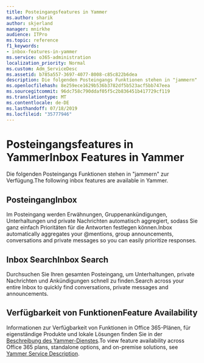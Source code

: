```yaml
---
title: Posteingangsfeatures in Yammer
ms.author: sharik
author: skjerland
manager: mnirkhe
audience: ITPro
ms.topic: reference
f1_keywords:
- inbox-features-in-yammer
ms.service: o365-administration
localization_priority: Normal
ms.custom: Adm_ServiceDesc
ms.assetid: b785a557-3697-4077-8008-c85c822b6dea
description: Die folgenden Posteingangs Funktionen stehen in "jammern" zur Verfügung.
ms.openlocfilehash: 8e259ece1629b536b3782df5b523acf5bb747eea
ms.sourcegitcommit: 96dc758c790ddaf05f5c2b836451b417729cf119
ms.translationtype: MT
ms.contentlocale: de-DE
ms.lasthandoff: 07/18/2019
ms.locfileid: "35777946"
---
```

# <a name="inbox-features-in-yammer"></a><span data-ttu-id="b3ba8-103">Posteingangsfeatures in Yammer</span><span class="sxs-lookup"><span data-stu-id="b3ba8-103">Inbox Features in Yammer</span></span>

<span data-ttu-id="b3ba8-104">Die folgenden Posteingangs Funktionen stehen in "jammern" zur Verfügung.</span><span class="sxs-lookup"><span data-stu-id="b3ba8-104">The following inbox features are available in Yammer.</span></span>
  
## <a name="inbox"></a><span data-ttu-id="b3ba8-105">Posteingang</span><span class="sxs-lookup"><span data-stu-id="b3ba8-105">Inbox</span></span>
<span data-ttu-id="b3ba8-106"><a name="bkmk_Inbox"> </a></span><span class="sxs-lookup"><span data-stu-id="b3ba8-106"></span></span>

<span data-ttu-id="b3ba8-107">Im Posteingang werden Erwähnungen, Gruppenankündigungen, Unterhaltungen und private Nachrichten automatisch aggregiert, sodass Sie ganz einfach Prioritäten für die Antworten festlegen können.</span><span class="sxs-lookup"><span data-stu-id="b3ba8-107">Inbox automatically aggregates your @mentions, group announcements, conversations and private messages so you can easily prioritize responses.</span></span>
  
## <a name="inbox-search"></a><span data-ttu-id="b3ba8-108">Inbox Search</span><span class="sxs-lookup"><span data-stu-id="b3ba8-108">Inbox Search</span></span>
<span data-ttu-id="b3ba8-109"><a name="bkmk_InboxSearch"> </a></span><span class="sxs-lookup"><span data-stu-id="b3ba8-109"></span></span>

<span data-ttu-id="b3ba8-110">Durchsuchen Sie Ihren gesamten Posteingang, um Unterhaltungen, private Nachrichten und Ankündigungen schnell zu finden.</span><span class="sxs-lookup"><span data-stu-id="b3ba8-110">Search across your entire Inbox to quickly find conversations, private messages and announcements.</span></span>
  
## <a name="feature-availability"></a><span data-ttu-id="b3ba8-111">Verfügbarkeit von Funktionen</span><span class="sxs-lookup"><span data-stu-id="b3ba8-111">Feature Availability</span></span>
<span data-ttu-id="b3ba8-112"><a name="bkmk_InboxSearch"> </a></span><span class="sxs-lookup"><span data-stu-id="b3ba8-112"></span></span>

<span data-ttu-id="b3ba8-113">Informationen zur Verfügbarkeit von Funktionen in Office 365-Plänen, für eigenständige Produkte und lokale Lösungen finden Sie in der [Beschreibung des Yammer-Dienstes](yammer-service-description.md).</span><span class="sxs-lookup"><span data-stu-id="b3ba8-113">To view feature availability across Office 365 plans, standalone options, and on-premise solutions, see [Yammer Service Description](yammer-service-description.md).</span></span>
  

